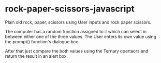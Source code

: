 # rock-paper-scissors-javascript

Plain old rock, paper, scissors using User inputs and rock paper scissors.

The computer has a random function assigned to it which can select in between either one of the three values.
The User enters its own value using the prompt() function's dialogue box.

After that just compare the both values using the Ternary opertaors and return the result in an alert box.
